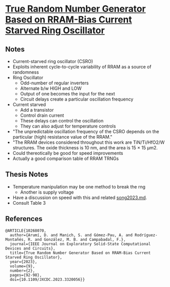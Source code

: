 # [True Random Number Generator Based on RRAM-Bias Current Starved Ring Oscillator](https://ieeexplore.ieee.org/document/10268070)

## Notes
- Current-starved ring oscillator (CSRO)
- Exploits inherent cycle-to-cycle variability of RRAM as a source of randomness
- Ring Oscillator
    - Odd-number of regular inverters
    - Alternate b/w HIGH and LOW
    - Output of one becomes the input for the next
    - Circuit delays create a particular oscillation frequency
- Current starved
    - Add a transistor
    - Control drain current
    - These delays can control the oscillation
    - They can also adjust for temperature controls
- "The unpredictable oscillation frequency of the CSRO depends on the particular (high) resistance value of the RRAM."
- "The RRAM devices considered throughout this work are TiN/Ti/HfO2/W structures. The oxide thickness is 10 nm, and the area is 15 × 15 μm2.
- Could thereotically be good for speed improvements
- Actually a good comparison table of RRAM TRNGs

## Thesis Notes
- Temperature manipulation may be one method to break the rng
    - Another is supply voltage
- Have a discussion on speed with this and related [song2023.md](song2023.md).
- Consult Table 3

## References

```
@ARTICLE{10268070,
  author={Arumí, D. and Manich, S. and Gómez-Pau, A. and Rodríguez-Montañés, R. and González, M. B. and Campabadal, F.},
  journal={IEEE Journal on Exploratory Solid-State Computational Devices and Circuits}, 
  title={True Random Number Generator Based on RRAM-Bias Current Starved Ring Oscillator}, 
  year={2023},
  volume={9},
  number={2},
  pages={92-98},
  doi={10.1109/JXCDC.2023.3320056}}
```
